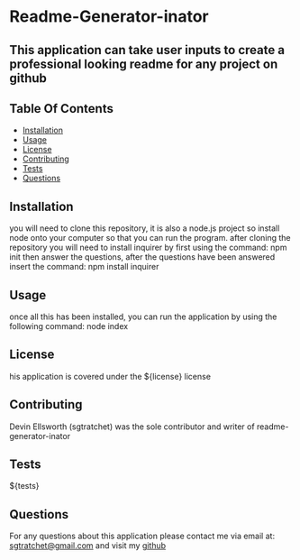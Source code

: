 # Readme-Generator-inator

## This application can take user inputs to create a professional looking readme for any project on github

## Table Of Contents

 * [Installation](#installation)
 * [Usage](#usage)
 * [License](*license)
 * [Contributing](*contributing)
 * [Tests](*tests)
 * [Questions](*questions)

## Installation
you will need to clone this repository, it is also a node.js project so install node onto your computer so that you can run the program. after cloning the repository
you will need to install inquirer by first using the command:  npm init
then answer the questions, after the questions have been answered insert the command: npm install inquirer
    
## Usage
once all this has been installed, you can run the application by using the following command: 
    node index
    
## License
his application is covered under the ${license} license
    
## Contributing
Devin Ellsworth (sgtratchet) was the sole contributor and writer of readme-generator-inator
   
## Tests
${tests}
    
## Questions
For any questions about this application please contact me via email at: sgtratchet@gmail.com 
and visit my [github](https://github.com/sgtratchet/readme-generator-inator)
